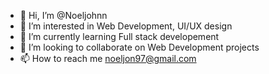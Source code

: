 - 👋 Hi, I’m @Noeljohnn
- 👀 I’m interested in Web Development, UI/UX design
- 🌱 I’m currently learning Full stack developement
- 💞️ I’m looking to collaborate on Web Development projects
- 📫 How to reach me noeljon97@gmail.com

